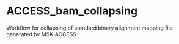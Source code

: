 # ACCESS_bam_collapsing
Workflow for collapsing of standard binary alignment mapping file generated by MSK-ACCESS
